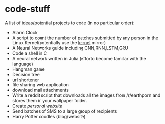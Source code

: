 # code-stuff
A list of ideas/potential projects to code (in no particular order):

- Alarm Clock
- A script to count the number of patches submitted by any person in the Linux Kernel(potentially use the [kernel](https://git.kernel.org) mirror)
- A Neural Networks guide including CNN,RNN,LSTM,GRU
- Code a shell in C
- A neural network written in Julia (efforto become familiar with the language)
- Hangman game
- Decision tree
- url shortener
- file sharing web application
- download mail attachments
- Write a reddit script that downloads all the images from /r/earthporn and stores them in your wallpaper folder.
- Create *personal website*
- Send batches of SMS to a large group of recipients
- Harry Potter doodles (blog/website)